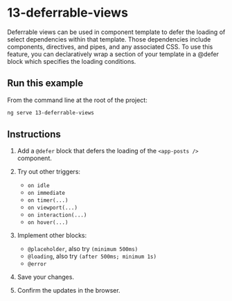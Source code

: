 # 13-deferrable-views

Deferrable views can be used in component template to defer the loading of select dependencies within that template. Those dependencies include components, directives, and pipes, and any associated CSS. To use this feature, you can declaratively wrap a section of your template in a @defer block which specifies the loading conditions.

## Run this example

From the command line at the root of the project:

```bash
ng serve 13-deferrable-views
```

## Instructions

1. Add a `@defer` block that defers the loading of the `<app-posts />` component.
1. Try out other triggers:

   - `on idle`
   - `on immediate`
   - `on timer(...)`
   - `on viewport(...)`
   - `on interaction(...)`
   - `on hover(...)`

1. Implement other blocks:
   - `@placeholder`, also try `(minimum 500ms)`
   - `@loading`, also try `(after 500ms; minimum 1s)`
   - `@error`
1. Save your changes.
1. Confirm the updates in the browser.


